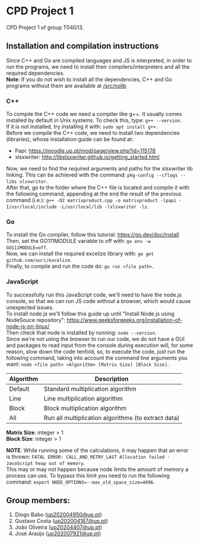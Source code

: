 # CPD Project 1

CPD Project 1 of group T04G13.

## Installation and compilation instructions

Since C++ and Go are compiled languages and JS is interpreted, in order to run the programs, we need to install their compilers/interpreters and all the required dependencies. <br>
**Note**: If you do not wish to install all the dependencies, C++ and Go programs without them are available at [/src/nolib](https://git.fe.up.pt/cpd/2223/t04/g13/-/tree/main/assign1/src/nolib)

### C++
To compile the C++ code we need a compiler like g++. It usually comes installed by default in Unix systems. To check this, type: `g++ --version`. <br>
If it is not installed, try installing it with: `sudo apt install g++`. <br>
Before we compile the C++ code, we need to install two dependencies (libraries), whose installation guide can be found at:
- Papi: https://moodle.up.pt/mod/page/view.php?id=115178
- xlsxwriter: http://libxlsxwriter.github.io/getting_started.html

Now, we need to find the required arguments and paths for the xlsxwriter lib linking. This can be achieved with the command: `pkg-config --cflags --libs xlsxwriter`. <br>
After that, go to the folder where the C++ file is located and compile it with the following command, appending at the end the result of the previous command (i.e.): `g++ -O2 matrixproduct.cpp -o matrixproduct -lpapi -I/usr/local/include -L/usr/local/lib -lxlsxwriter -lz`.

### Go
To install the Go compiler, follow this tutorial: https://go.dev/doc/install <br>
Then, set the GO111MODULE variable to off with: `go env -w GO111MODULE=off`. <br>
Now, we can install the required excelize library with: `go get github.com/xuri/excelize`. <br>
Finally, to compile and run the code do: `go run <file path>`.

### JavaScript
To successfully run this JavaScript code, we'll need to have the node.js console, so that we can run JS code without a browser, which would cause unexpected issues. <br>
To install node.js we'll follow this guide up until "Install Node.js using NodeSouce repository": https://www.geeksforgeeks.org/installation-of-node-js-on-linux/ <br>
Then check that node is installed by running: `node --version`. <br>
Since we're not using the browser to run our code, we do not have a GUI and packages to read input from the console during execution will, for some reason, slow down the code tenfold, so, to execute the code, just run the following command, taking into account the command line arguments you want: `node <file path> <Algorithm> [Matrix Size] [Block Size]`.

| Algorithm | Description | 
| --- | --- |
| Default | Standard multiplication algorithm |
| Line | Line multiplication algorithm |
| Block | Block multiplication algorithm |
| All | Run all multiplication algorithms (to extract data) |


**Matrix Size**: integer > 1 <br>
**Block Size**: integer > 1

**NOTE**: While running some of the calculations, it may happen that an error is thrown: `FATAL ERROR: CALL_AND_RETRY_LAST Allocation failed - JavaScript heap out of memory`. <br>
This may or may not happen because node limits the amount of memory a process can use. To bypass this limit you need to run the following command: `export NODE_OPTIONS=--max_old_space_size=4096`.

## Group members:

1. Diogo Babo (up202004950@up.pt)
2. Gustavo Costa (up202004187@up.pt)
3. João Oliveira (up20204407@up.pt)
4. José Araújo (up202007921@up.pt)
